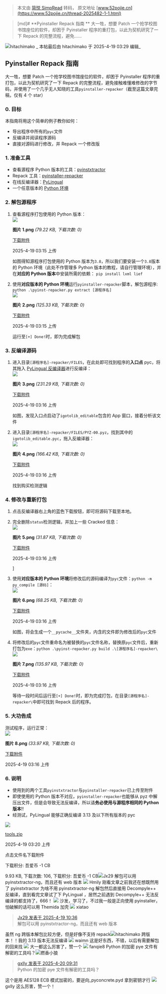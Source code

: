 > 本文由 [简悦 SimpRead](http://ksria.com/simpread/) 转码， 原文地址 [www.52pojie.cn](https://www.52pojie.cn/thread-2025482-1-1.html)

> [md]# **Pyinstaller Repack 指南 ** 大一牲，想要 Patch 一个抢学校图书馆座位的软件，却困于 Pyinstaller 程序的重打包，以此为契机研究了一下 Repack 的完整流程，避免......

![](https://avatar.52pojie.cn/images/noavatar_middle.gif)hitachimako _ 本帖最后由 hitachimako 于 2025-4-19 03:29 编辑_  

**Pyinstaller Repack 指南**
-------------------------

大一牲，想要 Patch 一个抢学校图书馆座位的软件，却困于 Pyinstaller 程序的重打包，以此为契机研究了一下 Repack 的完整流程，避免接触难懂难修改的字节码，并使用了一个几乎无人知晓的工具`pyinstaller-repacker`（截至这篇文章完稿，仅有 4 个 star）

### **0. 目标**

本指南将用这个简单的例子教你如何：

*   导出程序中所有的`pyc`文件
*   反编译并阅读程序源码
*   直接对源码进行修改，并 Repack 一个修改版

### **1. 准备工具**

*   查看源程序 Python 版本的工具：[pyinstxtractor](https://github.com/extremecoders-re/pyinstxtractor)
*   Repack 工具：[pyinstaller-repacker](https://github.com/pyinstxtractor/pyinstaller-repacker)
*   在线反编译器：[PyLingual](https://pylingual.io/)
*   一个任意版本的 [Python 环境](https://python.org)

### **2. 解包源程序**

1.  查看源程序打包使用的 Python 版本：  
    ![](https://attach.52pojie.cn/forum/202504/19/031555kzbqq1bpoxkswg96.png)
    
    **图片 1.png** _(79.22 KB, 下载次数: 0)_
    
    [下载附件](forum.php?mod=attachment&aid=Mjc3MjMzM3wwNmUyMzZlYnwxNzQ3MDMyNDM2fDIxMzQzMXwyMDI1NDgy&nothumb=yes)
    
    2025-4-19 03:15 上传
    
    如图得知源程序打包使用的 Python 版本为`3.8`，所以我们要安装一个`3.8`版本的 Python 环境（此处不作管理多 Python 版本的教程，请自行管理环境），并在**对应的 Python 版本**中安装所需的依赖： `pip install lxml lief`
    
2.  使用**对应版本的 Python 环境**运行`pyinstaller-repacker`脚本，解包源程序: `python .\pyinst-repacker.py extract [源程序名]`  
    ![](https://attach.52pojie.cn/forum/202504/19/031558gb4fsw4wq0b0slcs.png)
    
    **图片 2.png** _(125.33 KB, 下载次数: 0)_
    
    [下载附件](forum.php?mod=attachment&aid=Mjc3MjMzNHxjMzhjYjk2NnwxNzQ3MDMyNDM2fDIxMzQzMXwyMDI1NDgy&nothumb=yes)
    
    2025-4-19 03:15 上传
    
    运行至`[+] Done!`时，即为完成解包
    

### **3. 反编译源码**

1.  进入目录`[源程序名]-repacker/FILES`，在此处即可找到程序的**入口点** pyc，将其拖入 [PyLingual 反编译器](https://pylingual.io/)进行反编译：  
    ![](https://attach.52pojie.cn/forum/202504/19/031600leiz08gxo667ue3x.png)
    
    **图片 3.png** _(231.29 KB, 下载次数: 0)_
    
    [下载附件](forum.php?mod=attachment&aid=Mjc3MjMzNXxmMzM5MWIxOHwxNzQ3MDMyNDM2fDIxMzQzMXwyMDI1NDgy&nothumb=yes)
    
    2025-4-19 03:16 上传
    
      
    如图，发现入口点启动了`igotolib_editable`包含的 App 窗口，接着分析该文件
2.  进入目录`[源程序名]-repacker/FILES/PYZ-00.pyz`，找到其中的`igotolib_editable.pyc`，拖入反编译器：  
    ![](https://attach.52pojie.cn/forum/202504/19/031602qa8al30c3d29a9vv.png)
    
    **图片 4.png** _(166.42 KB, 下载次数: 0)_
    
    [下载附件](forum.php?mod=attachment&aid=Mjc3MjMzNnw0MmRkNzc4MnwxNzQ3MDMyNDM2fDIxMzQzMXwyMDI1NDgy&nothumb=yes)
    
    2025-4-19 03:16 上传
    
      
    找到购买检测逻辑

### **4. 修改与重新打包**

1.  点击反编译器右上角的蓝色下载按钮，即可将源码下载至本地。
2.  完全删除`status`检测逻辑，并加上一些 Cracked 信息：  
    ![](https://attach.52pojie.cn/forum/202504/19/031604py5nbyxufnrfyza7.png)
    
    **图片 5.png** _(31.87 KB, 下载次数: 0)_
    
    [下载附件](forum.php?mod=attachment&aid=Mjc3MjMzN3xlNjdmNDllYnwxNzQ3MDMyNDM2fDIxMzQzMXwyMDI1NDgy&nothumb=yes)
    
    2025-4-19 03:16 上传
    
    ]
3.  使用**对应版本的 Python 环境**将修改后的源码编译为`pyc`文件：`python -m py_compile [源码]`：  
    ![](https://attach.52pojie.cn/forum/202504/19/031606a2w7cg748cpaucrf.png)
    
    **图片 6.png** _(68.25 KB, 下载次数: 0)_
    
    [下载附件](forum.php?mod=attachment&aid=Mjc3MjMzOHw2ZWE3ZTQyMHwxNzQ3MDMyNDM2fDIxMzQzMXwyMDI1NDgy&nothumb=yes)
    
    2025-4-19 03:16 上传
    
      
    如图，将会生成一个`__pycache__`文件夹，内含的文件即为修改后的`pyc`文件
4.  将修改后的`pyc`文件重命名为被替换的`pyc`文件名称，替换原`pyc`文件后，重新打包为`exe`：`python .\pyinst-repacker.py build .\[源程序名]-repacker\`  
    ![](https://attach.52pojie.cn/forum/202504/19/031609rg09466kkb3v266o.png)
    
    **图片 7.png** _(135.97 KB, 下载次数: 0)_
    
    [下载附件](forum.php?mod=attachment&aid=Mjc3MjMzOXw0ZmY4MTMwNXwxNzQ3MDMyNDM2fDIxMzQzMXwyMDI1NDgy&nothumb=yes)
    
    2025-4-19 03:16 上传
    
      
    等待一段时间后运行至`[+] Done!`时，即为完成打包，在目录`[源程序名]-repacker\`中即可找到 Repack 后的程序。

### **5. 大功告成**

测试程序，运行正常：  
![](https://attach.52pojie.cn/forum/202504/19/031611ulb8bhlal66zyam6.png)

**图片 8.png** _(33.97 KB, 下载次数: 0)_

[下载附件](forum.php?mod=attachment&aid=Mjc3MjM0MHwyZDk0YTMzYnwxNzQ3MDMyNDM2fDIxMzQzMXwyMDI1NDgy&nothumb=yes)

2025-4-19 03:16 上传

### **6. 说明**

*   使用到的两个工具`pyinstxtractor`与`pyinstaller-repacker`已上传至附件
*   即使使用的 Python 版本不对应，`pyinstaller-repacker`也能够从 pyz 中解压出文件，但是会导致无法反编译，所以请**务必使用与源程序相同的 Python 版本**!!
*   经测试，PyLingual 能够正确反编译 3.13 及以下所有版本的 pyc

![](https://static.52pojie.cn/static/image/filetype/zip.gif)

[tools.zip](forum.php?mod=attachment&aid=Mjc3MjM0MXxhNzJiOWQxNnwxNzQ3MDMyNDM2fDIxMzQzMXwyMDI1NDgy)

2025-4-19 03:20 上传

点击文件名下载附件

下载积分: 吾爱币 -1 CB  

9.93 KB, 下载次数: 106, 下载积分: 吾爱币 -1 CB![](https://avatar.52pojie.cn/data/avatar/001/29/66/42_avatar_middle.jpg)Jx29 解包可以用 pyinstxtractor-ng，而且还有 web 版本 ![](https://avatar.52pojie.cn/data/avatar/000/00/00/01_avatar_middle.jpg) Hmily 刚看文章之前我还在想既然用了 pyinstxtractor 为啥不用 pyinstxtractor-ng 解包然后直接用 Decompyle++ 反编译，直到看完文章试了下 PyLingual ，居然之前遇到 Decompyle++ 无法反编译的都支持了，666！ ![](https://avatar.52pojie.cn/images/noavatar_middle.gif) 沙发，学习了，不过我一般是正向使用 pyinstaller，怕破解的话可以用 Themida 加壳 ![](https://avatar.52pojie.cn/images/noavatar_middle.gif) xiatao

> [Jx29 发表于 2025-4-19 10:36](https://www.52pojie.cn/forum.php?mod=redirect&goto=findpost&pid=52892441&ptid=2025482)  
> 解包可以用 pyinstxtractor-ng，而且还有 web 版本

虽然 ng 跨版本解包比较方便，但是好像不支持 repack![](https://avatar.52pojie.cn/images/noavatar_middle.gif)hitachimako 跨版本！！我的 3.13 版本无法反编译 ![](https://avatar.52pojie.cn/images/noavatar_middle.gif) waimn 这是好东西，不错，以后有需要解包的回来找 ![](https://avatar.52pojie.cn/data/avatar/000/11/87/93_avatar_middle.jpg) 大一都这么厉害了，赞一个 ![](https://avatar.52pojie.cn/images/noavatar_middle.gif) fanqie8 Python 的加密 pye 文件有解密的工具吗？![](https://avatar.52pojie.cn/images/noavatar_middle.gif)燃香小狼

> [gxlly 发表于 2025-4-20 09:31](https://www.52pojie.cn/forum.php?mod=redirect&goto=findpost&pid=52896779&ptid=2025482)  
> Python 的加密 pye 文件有解密的工具吗？

这个是用 AES128 ECB 模式加密的，要逆向_pyconcrete.pyd 拿到密钥才行 ![](https://avatar.52pojie.cn/images/noavatar_middle.gif) gxlly 这么厉害，赞一个！
